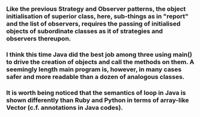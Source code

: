 ### Like the previous Strategy and Observer patterns, the object initialisation of superior class, here, sub-things as in "report" and the list of observers, requires the passing of initialised objects of subordinate classes as it of strategies and observers thereupon.

### I think this time Java did the best job among three using main() to drive the creation of objects and call the methods on them. A seemingly length main program is, however, in many cases safer and more readable than a dozen of analogous classes.

### It is worth being noticed that the semantics of loop in Java is shown differently than Ruby and Python in terms of array-like Vector (c.f. annotations in Java codes). 
